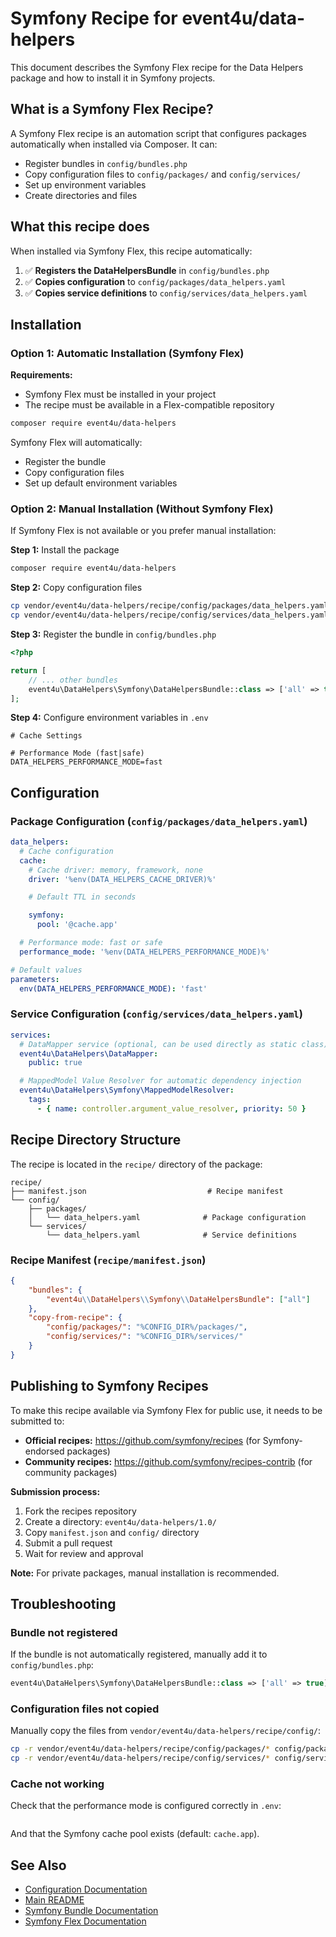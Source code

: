 # Symfony Recipe for event4u/data-helpers

This document describes the Symfony Flex recipe for the Data Helpers package and how to install it in Symfony projects.

## What is a Symfony Flex Recipe?

A Symfony Flex recipe is an automation script that configures packages automatically when installed via Composer. It can:
- Register bundles in `config/bundles.php`
- Copy configuration files to `config/packages/` and `config/services/`
- Set up environment variables
- Create directories and files

## What this recipe does

When installed via Symfony Flex, this recipe automatically:

1. ✅ **Registers the DataHelpersBundle** in `config/bundles.php`
2. ✅ **Copies configuration** to `config/packages/data_helpers.yaml`
3. ✅ **Copies service definitions** to `config/services/data_helpers.yaml`

## Installation

### Option 1: Automatic Installation (Symfony Flex)

**Requirements:**
- Symfony Flex must be installed in your project
- The recipe must be available in a Flex-compatible repository

```bash
composer require event4u/data-helpers
```

Symfony Flex will automatically:
- Register the bundle
- Copy configuration files
- Set up default environment variables

### Option 2: Manual Installation (Without Symfony Flex)

If Symfony Flex is not available or you prefer manual installation:

**Step 1:** Install the package

```bash
composer require event4u/data-helpers
```

**Step 2:** Copy configuration files

```bash
cp vendor/event4u/data-helpers/recipe/config/packages/data_helpers.yaml config/packages/
cp vendor/event4u/data-helpers/recipe/config/services/data_helpers.yaml config/services/
```

**Step 3:** Register the bundle in `config/bundles.php`

```php
<?php

return [
    // ... other bundles
    event4u\DataHelpers\Symfony\DataHelpersBundle::class => ['all' => true],
];
```

**Step 4:** Configure environment variables in `.env`

```env
# Cache Settings

# Performance Mode (fast|safe)
DATA_HELPERS_PERFORMANCE_MODE=fast
```

## Configuration

### Package Configuration (`config/packages/data_helpers.yaml`)

```yaml
data_helpers:
  # Cache configuration
  cache:
    # Cache driver: memory, framework, none
    driver: '%env(DATA_HELPERS_CACHE_DRIVER)%'

    # Default TTL in seconds

    symfony:
      pool: '@cache.app'

  # Performance mode: fast or safe
  performance_mode: '%env(DATA_HELPERS_PERFORMANCE_MODE)%'

# Default values
parameters:
  env(DATA_HELPERS_PERFORMANCE_MODE): 'fast'
```

### Service Configuration (`config/services/data_helpers.yaml`)

```yaml
services:
  # DataMapper service (optional, can be used directly as static class)
  event4u\DataHelpers\DataMapper:
    public: true

  # MappedModel Value Resolver for automatic dependency injection
  event4u\DataHelpers\Symfony\MappedModelResolver:
    tags:
      - { name: controller.argument_value_resolver, priority: 50 }
```

## Recipe Directory Structure

The recipe is located in the `recipe/` directory of the package:

```
recipe/
├── manifest.json                           # Recipe manifest
└── config/
    ├── packages/
    │   └── data_helpers.yaml              # Package configuration
    └── services/
        └── data_helpers.yaml              # Service definitions
```

### Recipe Manifest (`recipe/manifest.json`)

```json
{
    "bundles": {
        "event4u\\DataHelpers\\Symfony\\DataHelpersBundle": ["all"]
    },
    "copy-from-recipe": {
        "config/packages/": "%CONFIG_DIR%/packages/",
        "config/services/": "%CONFIG_DIR%/services/"
    }
}
```

## Publishing to Symfony Recipes

To make this recipe available via Symfony Flex for public use, it needs to be submitted to:

- **Official recipes:** https://github.com/symfony/recipes (for Symfony-endorsed packages)
- **Community recipes:** https://github.com/symfony/recipes-contrib (for community packages)

**Submission process:**

1. Fork the recipes repository
2. Create a directory: `event4u/data-helpers/1.0/`
3. Copy `manifest.json` and `config/` directory
4. Submit a pull request
5. Wait for review and approval

**Note:** For private packages, manual installation is recommended.

## Troubleshooting

### Bundle not registered

If the bundle is not automatically registered, manually add it to `config/bundles.php`:

```php
event4u\DataHelpers\Symfony\DataHelpersBundle::class => ['all' => true],
```

### Configuration files not copied

Manually copy the files from `vendor/event4u/data-helpers/recipe/config/`:

```bash
cp -r vendor/event4u/data-helpers/recipe/config/packages/* config/packages/
cp -r vendor/event4u/data-helpers/recipe/config/services/* config/services/
```

### Cache not working

Check that the performance mode is configured correctly in `.env`:

```env
```

And that the Symfony cache pool exists (default: `cache.app`).

## See Also

- [Configuration Documentation](configuration.md)
- [Main README](../README.md)
- [Symfony Bundle Documentation](https://symfony.com/doc/current/bundles.html)
- [Symfony Flex Documentation](https://symfony.com/doc/current/setup/flex.html)

